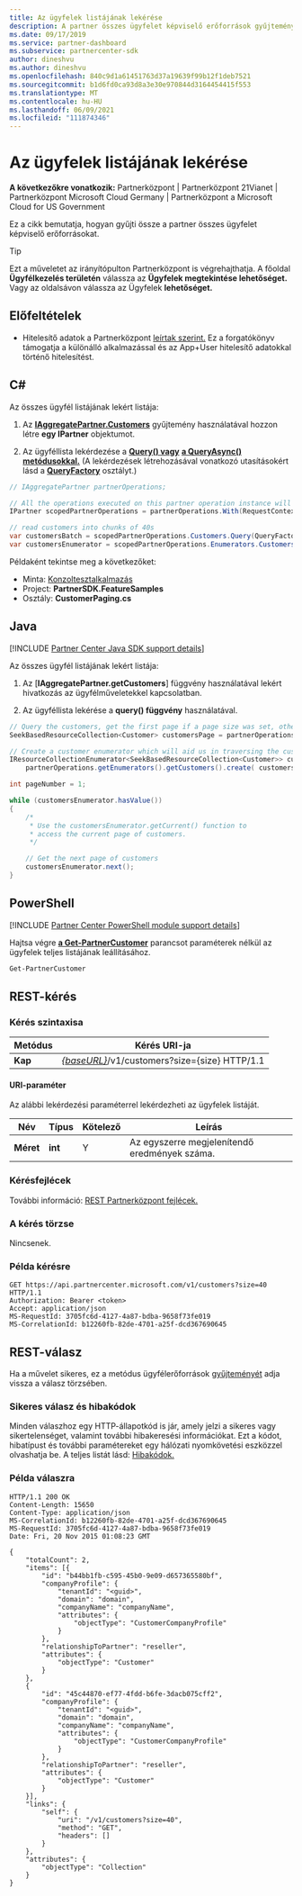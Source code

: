 ```yaml
---
title: Az ügyfelek listájának lekérése
description: A partner összes ügyfelet képviselő erőforrások gyűjteményének lekért gyűjtése.
ms.date: 09/17/2019
ms.service: partner-dashboard
ms.subservice: partnercenter-sdk
author: dineshvu
ms.author: dineshvu
ms.openlocfilehash: 840c9d1a61451763d37a19639f99b12f1deb7521
ms.sourcegitcommit: b1d6fd0ca93d8a3e30e970844d3164454415f553
ms.translationtype: MT
ms.contentlocale: hu-HU
ms.lasthandoff: 06/09/2021
ms.locfileid: "111874346"
---
```

# <a name="get-a-list-of-customers"></a>Az ügyfelek listájának lekérése

**A következőkre vonatkozik:** Partnerközpont | Partnerközpont 21Vianet | Partnerközpont Microsoft Cloud Germany | Partnerközpont a Microsoft Cloud for US Government

Ez a cikk bemutatja, hogyan gyűjti össze a partner összes ügyfelet képviselő erőforrásokat.

> [!TIP]
> Ezt a műveletet az irányítópulton Partnerközpont is végrehajthatja. A főoldal **Ügyfélkezelés területén** válassza az **Ügyfelek megtekintése lehetőséget.** Vagy az oldalsávon válassza az Ügyfelek **lehetőséget.**

## <a name="prerequisites"></a>Előfeltételek

- Hitelesítő adatok a Partnerközpont [leírtak szerint.](partner-center-authentication.md) Ez a forgatókönyv támogatja a különálló alkalmazással és az App+User hitelesítő adatokkal történő hitelesítést.

## <a name="c"></a>C\#

Az összes ügyfél listájának lekért listája:

1. Az [**IAggregatePartner.Customers**](/dotnet/api/microsoft.store.partnercenter.ipartner.customers) gyűjtemény használatával hozzon létre **egy IPartner** objektumot.

2. Az ügyféllista lekérdezése a [**Query() vagy**](/dotnet/api/microsoft.store.partnercenter.customers.icustomercollection.query) [**a QueryAsync() metódusokkal.**](/dotnet/api/microsoft.store.partnercenter.customers.icustomercollection.queryasync) (A lekérdezések létrehozásával vonatkozó utasításokért lásd a [**QueryFactory**](/dotnet/api/microsoft.store.partnercenter.models.query.queryfactory) osztályt.)

``` csharp
// IAggregatePartner partnerOperations;

// All the operations executed on this partner operation instance will share the same correlation Id but will differ in request Id
IPartner scopedPartnerOperations = partnerOperations.With(RequestContextFactory.Instance.Create(Guid.NewGuid()));

// read customers into chunks of 40s
var customersBatch = scopedPartnerOperations.Customers.Query(QueryFactory.Instance.BuildIndexedQuery(40));
var customersEnumerator = scopedPartnerOperations.Enumerators.Customers.Create(customersBatch);
```

Példaként tekintse meg a következőket:

- Minta: [Konzoltesztalkalmazás](console-test-app.md)
- Project: **PartnerSDK.FeatureSamples**
- Osztály: **CustomerPaging.cs**

## <a name="java"></a>Java

[!INCLUDE [Partner Center Java SDK support details](../includes/java-sdk-support.md)]

Az összes ügyfél listájának lekért listája:

1. Az [**IAggregatePartner.getCustomers**] függvény használatával lekért hivatkozás az ügyfélműveletekkel kapcsolatban.

2. Az ügyféllista lekérése a **query() függvény** használatával.

```java
// Query the customers, get the first page if a page size was set, otherwise get all customers
SeekBasedResourceCollection<Customer> customersPage = partnerOperations.getCustomers().query(QueryFactory.getInstance().buildIndexedQuery(40));

// Create a customer enumerator which will aid us in traversing the customer pages
IResourceCollectionEnumerator<SeekBasedResourceCollection<Customer>> customersEnumerator =
    partnerOperations.getEnumerators().getCustomers().create( customersPage );

int pageNumber = 1;

while (customersEnumerator.hasValue())
{
    /*
     * Use the customersEnumerator.getCurrent() function to
     * access the current page of customers.
     */

    // Get the next page of customers
    customersEnumerator.next();
}
```

## <a name="powershell"></a>PowerShell

[!INCLUDE [Partner Center PowerShell module support details](../includes/powershell-module-support.md)]

Hajtsa végre [**a Get-PartnerCustomer**](https://github.com/Microsoft/Partner-Center-PowerShell/blob/master/docs/help/Get-PartnerCustomer.md) parancsot paraméterek nélkül az ügyfelek teljes listájának leállításához.

```powershell
Get-PartnerCustomer
```

## <a name="rest-request"></a>REST-kérés

### <a name="request-syntax"></a>Kérés szintaxisa

| Metódus  | Kérés URI-ja                                                                   |
|---------|-------------------------------------------------------------------------------|
| **Kap** | [*{baseURL}*](partner-center-rest-urls.md)/v1/customers?size={size} HTTP/1.1 |

#### <a name="uri-parameter"></a>URI-paraméter

Az alábbi lekérdezési paraméterrel lekérdezheti az ügyfelek listáját.

| Név     | Típus    | Kötelező | Leírás                                        |
|----------|---------|----------|----------------------------------------------------|
| **Méret** | **int** | Y        | Az egyszerre megjelenítendő eredmények száma. |

### <a name="request-headers"></a>Kérésfejlécek

További információ: [REST Partnerközpont fejlécek.](headers.md)

### <a name="request-body"></a>A kérés törzse

Nincsenek.

### <a name="request-example"></a>Példa kérésre

```http
GET https://api.partnercenter.microsoft.com/v1/customers?size=40 HTTP/1.1
Authorization: Bearer <token>
Accept: application/json
MS-RequestId: 3705fc6d-4127-4a87-bdba-9658f73fe019
MS-CorrelationId: b12260fb-82de-4701-a25f-dcd367690645
```

## <a name="rest-response"></a>REST-válasz

Ha a művelet sikeres, ez a metódus ügyfélerőforrások [gyűjteményét](customer-resources.md#customer) adja vissza a válasz törzsében.

### <a name="response-success-and-error-codes"></a>Sikeres válasz és hibakódok

Minden válaszhoz egy HTTP-állapotkód is jár, amely jelzi a sikeres vagy sikertelenséget, valamint további hibakeresési információkat. Ezt a kódot, hibatípust és további paramétereket egy hálózati nyomkövetési eszközzel olvashatja be. A teljes listát lásd: [Hibakódok.](error-codes.md)

### <a name="response-example"></a>Példa válaszra

```http
HTTP/1.1 200 OK
Content-Length: 15650
Content-Type: application/json
MS-CorrelationId: b12260fb-82de-4701-a25f-dcd367690645
MS-RequestId: 3705fc6d-4127-4a87-bdba-9658f73fe019
Date: Fri, 20 Nov 2015 01:08:23 GMT

{
    "totalCount": 2,
    "items": [{
        "id": "b44bb1fb-c595-45b0-9e09-d657365580bf",
        "companyProfile": {
            "tenantId": "<guid>",
            "domain": "domain",
            "companyName": "companyName",
            "attributes": {
                "objectType": "CustomerCompanyProfile"
            }
        },
        "relationshipToPartner": "reseller",
        "attributes": {
            "objectType": "Customer"
        }
    },
    {
        "id": "45c44870-ef77-4fdd-b6fe-3dacb075cff2",
        "companyProfile": {
            "tenantId": "<guid>",
            "domain": "domain",
            "companyName": "companyName",
            "attributes": {
                "objectType": "CustomerCompanyProfile"
            }
        },
        "relationshipToPartner": "reseller",
        "attributes": {
            "objectType": "Customer"
        }
    }],
    "links": {
        "self": {
            "uri": "/v1/customers?size=40",
            "method": "GET",
            "headers": []
        }
    },
    "attributes": {
        "objectType": "Collection"
    }
}
```
